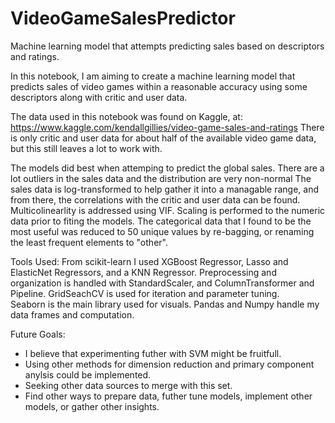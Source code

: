 # VideoGameSalesPredictor
Machine learning model that attempts predicting sales based on descriptors and ratings.

In this notebook, I am aiming to create a machine learning model that predicts sales of video games within a reasonable accuracy
using some descriptors along with critic and user data. 

The data used in this notebook was found on Kaggle, at: 
  https://www.kaggle.com/kendallgillies/video-game-sales-and-ratings
There is only critic and user data for about half of the available video game data, but this still leaves a lot to work with.

The models did best when attemping to predict the global sales. There are a lot outliers in the sales data and the 
distribution are very non-normal The sales data is log-transformed to help gather it into a managable range, and
from there, the correlations with the critic and user data can be found. Multicolinearlity is addressed using VIF.
Scaling is performed to the numeric data prior to fiting the models. The categorical data that I found to be the
most useful was reduced to 50 unique values by re-bagging, or renaming the least frequent elements to  "other".

Tools Used:
From scikit-learn I used XGBoost Regressor, Lasso and ElasticNet Regressors, and a KNN Regressor. 
  Preprocessing and organization is handled with StandardScaler, and ColumnTransformer and Pipeline.
  GridSeachCV is used for iteration and parameter tuning.  
Seaborn is the main library used for visuals. 
Pandas and Numpy handle my data frames and computation. 

Future Goals:
 - I believe that experimenting futher with SVM might be fruitfull. 
 - Using other methods for dimension reduction and primary component anylsis could be implemented. 
 - Seeking other data sources to merge with this set.
 - Find other ways to prepare data, futher tune models, implement other models, or gather other insights.
 


